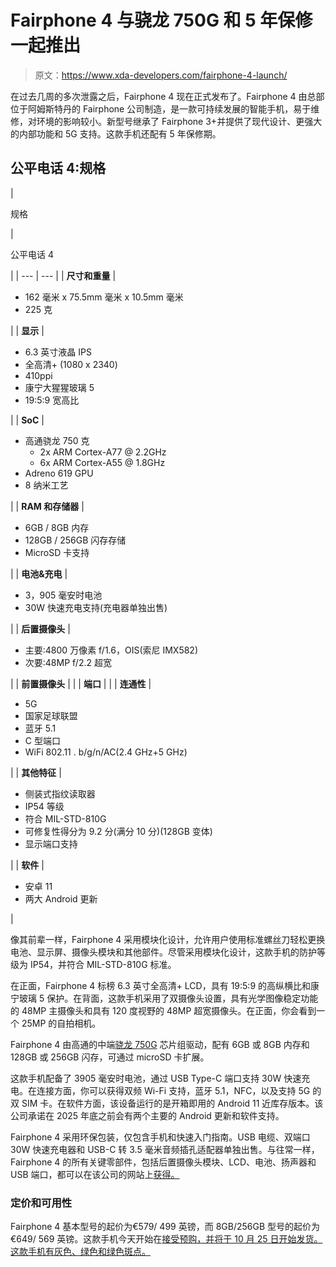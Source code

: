 # Fairphone 4 与骁龙 750G 和 5 年保修一起推出

> 原文：<https://www.xda-developers.com/fairphone-4-launch/>

在过去几周的多次泄露之后，Fairphone 4 现在正式发布了。Fairphone 4 由总部位于阿姆斯特丹的 Fairphone 公司制造，是一款可持续发展的智能手机，易于维修，对环境的影响较小。新型号继承了 Fairphone 3+并提供了现代设计、更强大的内部功能和 5G 支持。这款手机还配有 5 年保修期。

## 公平电话 4:规格

| 

规格

 | 

公平电话 4

 |
| --- | --- |
| **尺寸和重量** | 

*   162 毫米 x 75.5mm 毫米 x 10.5mm 毫米
*   225 克

 |
| **显示** | 

*   6.3 英寸液晶 IPS
*   全高清+ (1080 x 2340)
*   410ppi
*   康宁大猩猩玻璃 5
*   19:5:9 宽高比

 |
| **SoC** | 

*   高通骁龙 750 克
    *   2x ARM Cortex-A77 @ 2.2GHz
    *   6x ARM Cortex-A55 @ 1.8GHz
*   Adreno 619 GPU
*   8 纳米工艺

 |
| **RAM 和存储器** | 

*   6GB / 8GB 内存
*   128GB / 256GB 闪存存储
*   MicroSD 卡支持

 |
| **电池&充电** | 

*   3，905 毫安时电池
*   30W 快速充电支持(充电器单独出售)

 |
| **后置摄像头** | 

*   主要:4800 万像素 f/1.6，OIS(索尼 IMX582)
*   次要:48MP f/2.2 超宽

 |
| **前置摄像头** |  |
| **端口** |  |
| **连通性** | 

*   5G
*   国家足球联盟
*   蓝牙 5.1
*   C 型端口
*   WiFi 802.11 . b/g/n/AC(2.4 GHz+5 GHz)

 |
| **其他特征** | 

*   侧装式指纹读取器
*   IP54 等级
*   符合 MIL-STD-810G
*   可修复性得分为 9.2 分(满分 10 分)(128GB 变体)
*   显示端口支持

 |
| **软件** | 

*   安卓 11
*   两大 Android 更新

 |

像其前辈一样，Fairphone 4 采用模块化设计，允许用户使用标准螺丝刀轻松更换电池、显示屏、摄像头模块和其他部件。尽管采用模块化设计，这款手机的防护等级为 IP54，并符合 MIL-STD-810G 标准。

在正面，Fairphone 4 标榜 6.3 英寸全高清+ LCD，具有 19:5:9 的高纵横比和康宁玻璃 5 保护。在背面，这款手机采用了双摄像头设置，具有光学图像稳定功能的 48MP 主摄像头和具有 120 度视野的 48MP 超宽摄像头。在正面，你会看到一个 25MP 的自拍相机。

Fairphone 4 由高通的中端[骁龙 750G](https://www.xda-developers.com/qualcomm-snapdragon-750g-processor-specifications-features/) 芯片组驱动，配有 6GB 或 8GB 内存和 128GB 或 256GB 闪存，可通过 microSD 卡扩展。

这款手机配备了 3905 毫安时电池，通过 USB Type-C 端口支持 30W 快速充电。在连接方面，你可以获得双频 Wi-Fi 支持，蓝牙 5.1，NFC，以及支持 5G 的双 SIM 卡。在软件方面，该设备运行的是开箱即用的 Android 11 近库存版本。该公司承诺在 2025 年底之前会有两个主要的 Android 更新和软件支持。

Fairphone 4 采用环保包装，仅包含手机和快速入门指南。USB 电缆、双端口 30W 快速充电器和 USB-C 转 3.5 毫米音频插孔适配器单独出售。与往常一样，Fairphone 4 的所有关键零部件，包括后置摄像头模块、LCD、电池、扬声器和 USB 端口，都可以在该公司的网站上[获得。](https://shop.fairphone.com/en/spare-parts)

### 定价和可用性

Fairphone 4 基本型号的起价为€579/ 499 英镑，而 8GB/256GB 型号的起价为€649/ 569 英镑。这款手机今天开始在[接受预购，并将于 10 月 25 日开始发货。这款手机有灰色、绿色和绿色斑点。](https://shop.fairphone.com/en/buy-fairphone-4)